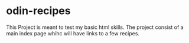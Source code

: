 # odin-recipes

This Project is meant to test my basic html skills.
The project consist of a main index page whihc will have links to a few recipes.

